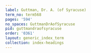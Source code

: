```yaml
---
label: Guttman, Dr. A. (of Syracuse)
term_no: term568
pages: '594'
no_spaces: GuttmanDrAofSyracuse
pid: guttmandraofsyracuse
order: '0361'
layout: generic_index_term
collection: index-headings
---
```

